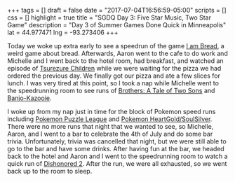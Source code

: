 +++
tags = []
draft = false
date = "2017-07-04T16:56:59-05:00"
scripts = []
css = []
highlight = true
title = "SGDQ Day 3: Five Star Music, Two Star Game"
description = "Day 3 of Summer Games Done Quick in Minneapolis"
lat = 44.977471
lng = -93.273406
+++

Today we woke up extra early to see a speedrun of the game [I am
Bread](http://www.iambreadgame.com/overview/), a weird game about bread.
Afterwards, Aaron went to the cafe to do work and Michelle and I went back to
the hotel room, had breakfast, and watched an episode of [Tsurezure
Children](https://en.wikipedia.org/wiki/Tsurezure_Children) while we were
waiting for the pizza we had ordered the previous day. We finally got our pizza
and ate a few slices for lunch. I was very tired at this point, so I took a nap
while Michelle went to the speedrunning room to see runs of [Brothers: A Tale of
Two Sons](http://www.brothersthegame.com/) and
[Banjo-Kazooie](https://en.wikipedia.org/wiki/Banjo-Kazooie).

I woke up from my nap just in time for the block of Pokemon speed runs including
[Pokemon Puzzle
League](https://en.wikipedia.org/wiki/Pok%C3%A9mon_Puzzle_League) and [Pokemon
HeartGold/SoulSilver](https://en.wikipedia.org/wiki/Pok%C3%A9mon_HeartGold_and_SoulSilver).
There were no more runs that night that we wanted to see, so Michelle, Aaron,
and I went to a bar to celebrate the 4th of July and do some bar trivia.
Unfortunately, trivia was cancelled that night, but we were still able to go to
the bar and have some drinks. After having fun at the bar, we headed back to the
hotel and Aaron and I went to the speedrunning room to watch a quick run of
[Dishonored 2](https://en.wikipedia.org/wiki/Dishonored_2). After the run, we
were all exhausted, so we went back up to the room to sleep.
